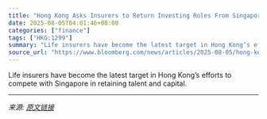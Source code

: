 ```yaml
---
title: "Hong Kong Asks Insurers to Return Investing Roles From Singapore"
date: 2025-08-05T04:01:46+08:00
categories: ["finance"]
tags: ["HKG:1299"]
summary: "Life insurers have become the latest target in Hong Kong’s efforts to compete with Singapore in retaining talent and capital."
source_url: "https://www.bloomberg.com/news/articles/2025-08-05/hong-kong-asks-insurers-to-return-investing-roles-from-singapore"
---
```


Life insurers have become the latest target in Hong Kong’s efforts to compete with Singapore in retaining talent and capital.

---

*来源: [原文链接](https://www.bloomberg.com/news/articles/2025-08-05/hong-kong-asks-insurers-to-return-investing-roles-from-singapore)*
